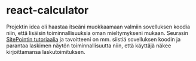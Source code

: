 # react-calculator
Projektin idea oli haastaa itseäni muokkaamaan valmiin sovelluksen koodia niin, että lisäisin toiminnallisuuksia oman mieltymykseni mukaan. 
Seurasin [SitePointin tutoriaalia](https://www.sitepoint.com/react-tutorial-build-calculator-app/) ja tavoitteeni on mm. siistiä sovelluksen koodin ja parantaa laskimen näytön toiminnallisuutta niin, että käyttäjä näkee kirjoittamansa laskutoimituksen. 
